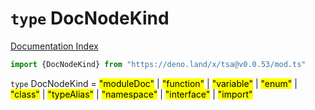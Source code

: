# `type` DocNodeKind

[Documentation Index](../README.md)

```ts
import {DocNodeKind} from "https://deno.land/x/tsa@v0.0.53/mod.ts"
```

`type` DocNodeKind = <mark>"moduleDoc"</mark> | <mark>"function"</mark> | <mark>"variable"</mark> | <mark>"enum"</mark> | <mark>"class"</mark> | <mark>"typeAlias"</mark> | <mark>"namespace"</mark> | <mark>"interface"</mark> | <mark>"import"</mark>